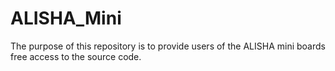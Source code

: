 # ALISHA_Mini
The purpose of this repository is to provide users of the ALISHA mini boards free access to the source code.
